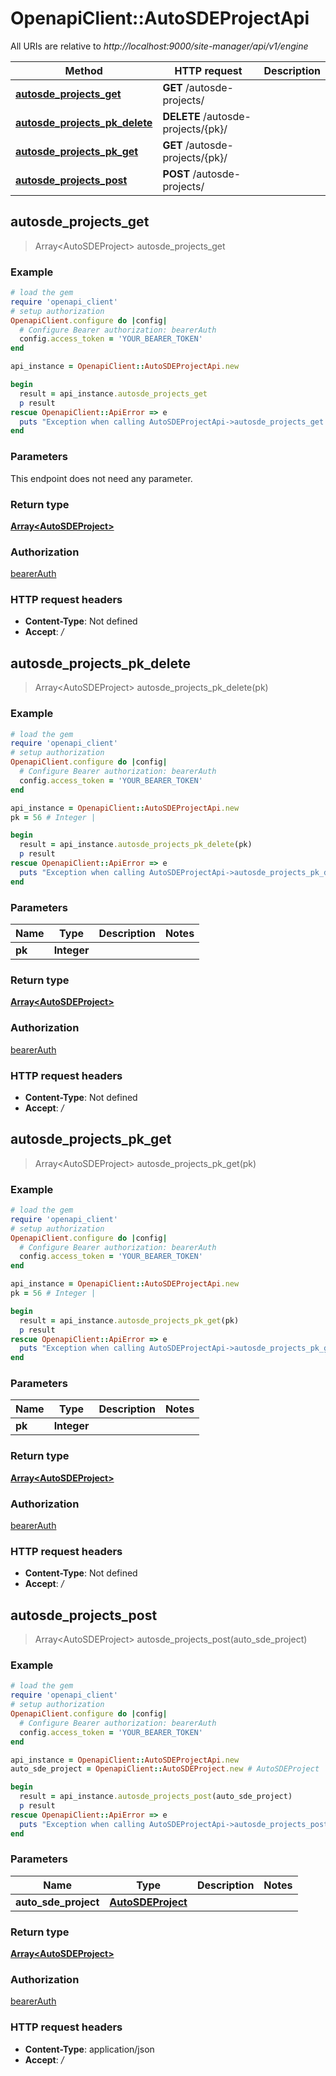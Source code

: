 # OpenapiClient::AutoSDEProjectApi

All URIs are relative to *http://localhost:9000/site-manager/api/v1/engine*

Method | HTTP request | Description
------------- | ------------- | -------------
[**autosde_projects_get**](AutoSDEProjectApi.md#autosde_projects_get) | **GET** /autosde-projects/ | 
[**autosde_projects_pk_delete**](AutoSDEProjectApi.md#autosde_projects_pk_delete) | **DELETE** /autosde-projects/{pk}/ | 
[**autosde_projects_pk_get**](AutoSDEProjectApi.md#autosde_projects_pk_get) | **GET** /autosde-projects/{pk}/ | 
[**autosde_projects_post**](AutoSDEProjectApi.md#autosde_projects_post) | **POST** /autosde-projects/ | 



## autosde_projects_get

> Array&lt;AutoSDEProject&gt; autosde_projects_get



### Example

```ruby
# load the gem
require 'openapi_client'
# setup authorization
OpenapiClient.configure do |config|
  # Configure Bearer authorization: bearerAuth
  config.access_token = 'YOUR_BEARER_TOKEN'
end

api_instance = OpenapiClient::AutoSDEProjectApi.new

begin
  result = api_instance.autosde_projects_get
  p result
rescue OpenapiClient::ApiError => e
  puts "Exception when calling AutoSDEProjectApi->autosde_projects_get: #{e}"
end
```

### Parameters

This endpoint does not need any parameter.

### Return type

[**Array&lt;AutoSDEProject&gt;**](AutoSDEProject.md)

### Authorization

[bearerAuth](../README.md#bearerAuth)

### HTTP request headers

- **Content-Type**: Not defined
- **Accept**: */*


## autosde_projects_pk_delete

> Array&lt;AutoSDEProject&gt; autosde_projects_pk_delete(pk)



### Example

```ruby
# load the gem
require 'openapi_client'
# setup authorization
OpenapiClient.configure do |config|
  # Configure Bearer authorization: bearerAuth
  config.access_token = 'YOUR_BEARER_TOKEN'
end

api_instance = OpenapiClient::AutoSDEProjectApi.new
pk = 56 # Integer | 

begin
  result = api_instance.autosde_projects_pk_delete(pk)
  p result
rescue OpenapiClient::ApiError => e
  puts "Exception when calling AutoSDEProjectApi->autosde_projects_pk_delete: #{e}"
end
```

### Parameters


Name | Type | Description  | Notes
------------- | ------------- | ------------- | -------------
 **pk** | **Integer**|  | 

### Return type

[**Array&lt;AutoSDEProject&gt;**](AutoSDEProject.md)

### Authorization

[bearerAuth](../README.md#bearerAuth)

### HTTP request headers

- **Content-Type**: Not defined
- **Accept**: */*


## autosde_projects_pk_get

> Array&lt;AutoSDEProject&gt; autosde_projects_pk_get(pk)



### Example

```ruby
# load the gem
require 'openapi_client'
# setup authorization
OpenapiClient.configure do |config|
  # Configure Bearer authorization: bearerAuth
  config.access_token = 'YOUR_BEARER_TOKEN'
end

api_instance = OpenapiClient::AutoSDEProjectApi.new
pk = 56 # Integer | 

begin
  result = api_instance.autosde_projects_pk_get(pk)
  p result
rescue OpenapiClient::ApiError => e
  puts "Exception when calling AutoSDEProjectApi->autosde_projects_pk_get: #{e}"
end
```

### Parameters


Name | Type | Description  | Notes
------------- | ------------- | ------------- | -------------
 **pk** | **Integer**|  | 

### Return type

[**Array&lt;AutoSDEProject&gt;**](AutoSDEProject.md)

### Authorization

[bearerAuth](../README.md#bearerAuth)

### HTTP request headers

- **Content-Type**: Not defined
- **Accept**: */*


## autosde_projects_post

> Array&lt;AutoSDEProject&gt; autosde_projects_post(auto_sde_project)



### Example

```ruby
# load the gem
require 'openapi_client'
# setup authorization
OpenapiClient.configure do |config|
  # Configure Bearer authorization: bearerAuth
  config.access_token = 'YOUR_BEARER_TOKEN'
end

api_instance = OpenapiClient::AutoSDEProjectApi.new
auto_sde_project = OpenapiClient::AutoSDEProject.new # AutoSDEProject | 

begin
  result = api_instance.autosde_projects_post(auto_sde_project)
  p result
rescue OpenapiClient::ApiError => e
  puts "Exception when calling AutoSDEProjectApi->autosde_projects_post: #{e}"
end
```

### Parameters


Name | Type | Description  | Notes
------------- | ------------- | ------------- | -------------
 **auto_sde_project** | [**AutoSDEProject**](AutoSDEProject.md)|  | 

### Return type

[**Array&lt;AutoSDEProject&gt;**](AutoSDEProject.md)

### Authorization

[bearerAuth](../README.md#bearerAuth)

### HTTP request headers

- **Content-Type**: application/json
- **Accept**: */*

